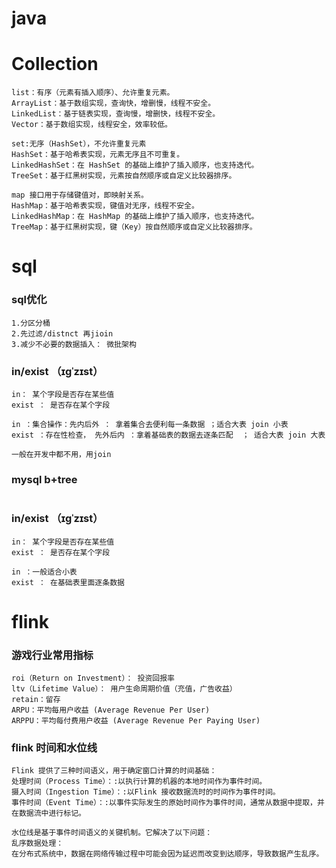 # java

# Collection
```
list：有序（元素有插入顺序）、允许重复元素。
ArrayList：基于数组实现，查询快，增删慢，线程不安全。
LinkedList：基于链表实现，查询慢，增删快，线程不安全。
Vector：基于数组实现，线程安全，效率较低。

set:无序（HashSet），不允许重复元素
HashSet：基于哈希表实现，元素无序且不可重复。
LinkedHashSet：在 HashSet 的基础上维护了插入顺序，也支持迭代。
TreeSet：基于红黑树实现，元素按自然顺序或自定义比较器排序。

map 接口用于存储键值对，即映射关系。
HashMap：基于哈希表实现，键值对无序，线程不安全。
LinkedHashMap：在 HashMap 的基础上维护了插入顺序，也支持迭代。
TreeMap：基于红黑树实现，键（Key）按自然顺序或自定义比较器排序。
```
# sql
### sql优化
```
1.分区分桶
2.先过滤/distnct 再jioin
3.减少不必要的数据插入： 微批架构
```

### in/exist （ɪɡˈzɪst）
```
in： 某个字段是否存在某些值
exist ： 是否存在某个字段

in ：集合操作：先内后外 ： 拿着集合去便利每一条数据 ；适合大表 join 小表
exist ：存在性检查， 先外后内 ：拿着基础表的数据去逐条匹配  ； 适合大表 join 大表

一般在开发中都不用，用join 

```
### mysql b+tree
```
```

### in/exist （ɪɡˈzɪst）
```
in： 某个字段是否存在某些值
exist ： 是否存在某个字段

in ：一般适合小表
exist ： 在基础表里面逐条数据
```

# flink
### 游戏行业常用指标
```
roi（Return on Investment）： 投资回报率
ltv（Lifetime Value）： 用户生命周期价值（充值，广告收益）
retain：留存
ARPU：平均每用户收益 (Average Revenue Per User)
ARPPU：平均每付费用户收益 (Average Revenue Per Paying User)
```

### flink 时间和水位线
```
Flink 提供了三种时间语义，用于确定窗口计算的时间基础：
处理时间（Process Time）：:以执行计算的机器的本地时间作为事件时间。
摄入时间（Ingestion Time）：:以Flink 接收数据流时的时间作为事件时间。
事件时间（Event Time）：:以事件实际发生的原始时间作为事件时间，通常从数据中提取，并在数据流中进行标记。

水位线是基于事件时间语义的关键机制。它解决了以下问题：
乱序数据处理：
在分布式系统中，数据在网络传输过程中可能会因为延迟而改变到达顺序，导致数据产生乱序。

```
